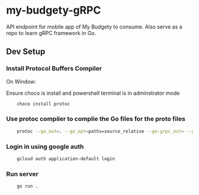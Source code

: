 # my-budgety-gRPC

API endpoint for mobile app of My Budgety to consume. Also serve as a repo to learn gRPC framework in Go.

## Dev Setup

### Install Protocol Buffers Compiler

On Window:

Ensure choco is install and powershell terminal is in adminstrator mode

```bash
    choco install protoc
```

### Use protoc compiler to complie the Go files for the proto files

```bash
    protoc --go_out=. --go_opt=paths=source_relative --go-grpc_out= --go-grpc_opt=paths=source_relative expanse/protos/expanse.proto
```

### Login in using google auth

```bash
    gcloud auth application-default login
```

### Run server

```bash
    go run .
```
